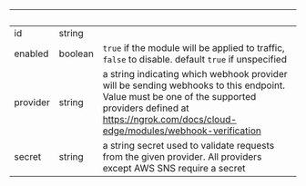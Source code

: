 <!-- Code generated for API Clients. DO NOT EDIT. -->

| &nbsp;   | &nbsp;  | &nbsp;                                                                                                                                                                                                       |
| -------- | ------- | ------------------------------------------------------------------------------------------------------------------------------------------------------------------------------------------------------------ |
| id       | string  |                                                                                                                                                                                                              |
| enabled  | boolean | `true` if the module will be applied to traffic, `false` to disable. default `true` if unspecified                                                                                                           |
| provider | string  | a string indicating which webhook provider will be sending webhooks to this endpoint. Value must be one of the supported providers defined at https://ngrok.com/docs/cloud-edge/modules/webhook-verification |
| secret   | string  | a string secret used to validate requests from the given provider. All providers except AWS SNS require a secret                                                                                             |
